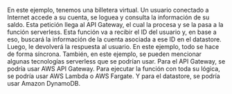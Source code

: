 En este ejemplo, tenemos una billetera virtual. Un usuario conectado a Internet accede a su cuenta, se loguea y consulta la información de su saldo. Esta petición llega al API Gateway, el cual la procesa y se la pasa a la función serverless. Esta función va a recibir el ID del usuario y, en base a eso, buscará la información de la cuenta asociada a ese ID en el datastore. Luego, le devolverá la respuesta al usuario. En este ejemplo, todo se hace de forma síncrona.
También, en este ejemplo, se pueden mencionar algunas tecnologías serverless que se podrían usar. Para el API Gateway, se podría usar AWS API Gateway. Para ejecutar la función con toda su lógica, se podría usar AWS Lambda o AWS Fargate. Y para el datastore, se podría usar Amazon DynamoDB.